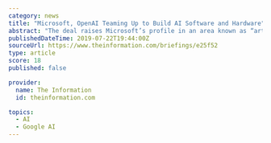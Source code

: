```yaml
---
category: news
title: "Microsoft, OpenAI Teaming Up to Build AI Software and Hardware"
abstract: "The deal raises Microsoft’s profile in an area known as “artificial general intelligence,” or AGI, where Alphabet’s DeepMind subsidiary is well-established. The deal illustrates the changing focus of OpenAI, which was founded in 2015 as a non ..."
publishedDateTime: 2019-07-22T19:44:00Z
sourceUrl: https://www.theinformation.com/briefings/e25f52
type: article
score: 18
published: false

provider:
  name: The Information
  id: theinformation.com

topics:
  - AI
  - Google AI
---
```

